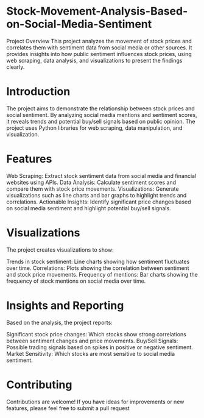 # Stock-Movement-Analysis-Based-on-Social-Media-Sentiment
Project Overview
This project analyzes the movement of stock prices and correlates them with sentiment data from social media or other sources. 
It provides insights into how public sentiment influences stock prices, using web scraping, data analysis, and visualizations to present the findings clearly.

# Introduction
The project aims to demonstrate the relationship between stock prices and social sentiment. By analyzing social media mentions and sentiment scores, it reveals trends and potential buy/sell signals based on public opinion. The project uses Python libraries for web scraping, data manipulation, and visualization.

# Features
Web Scraping: Extract stock sentiment data from social media and financial websites using APIs.
Data Analysis: Calculate sentiment scores and compare them with stock price movements.
Visualizations: Generate visualizations such as line charts and bar graphs to highlight trends and correlations.
Actionable Insights: Identify significant price changes based on social media sentiment and highlight potential buy/sell signals.

# Visualizations
The project creates visualizations to show:

Trends in stock sentiment: Line charts showing how sentiment fluctuates over time.
Correlations: Plots showing the correlation between sentiment and stock price movements.
Frequency of mentions: Bar charts showing the frequency of stock mentions on social media over time.

# Insights and Reporting
Based on the analysis, the project reports:

Significant stock price changes: Which stocks show strong correlations between sentiment changes and price movements.
Buy/Sell Signals: Possible trading signals based on spikes in positive or negative sentiment.
Market Sensitivity: Which stocks are most sensitive to social media sentiment.

# Contributing
Contributions are welcome! If you have ideas for improvements or new features, please feel free to submit a pull request
